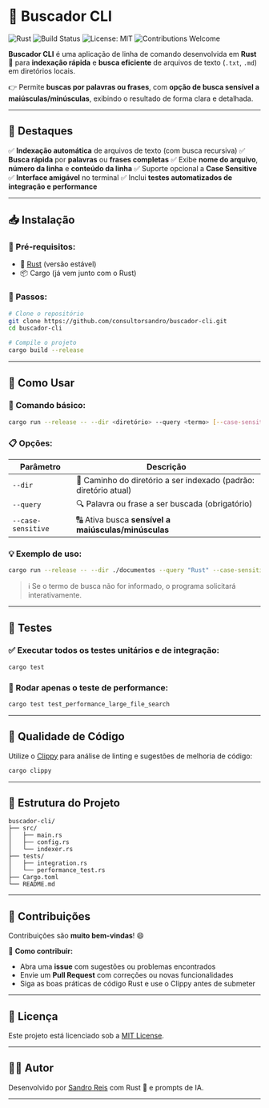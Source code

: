# 🚀 Buscador CLI

![Rust](https://img.shields.io/badge/Rust-Programming%20Language-orange?logo=rust)
![Build Status](https://img.shields.io/badge/build-passing-brightgreen)
![License: MIT](https://img.shields.io/badge/License-MIT-yellow.svg)
![Contributions Welcome](https://img.shields.io/badge/contributions-welcome-blue)

**Buscador CLI** é uma aplicação de linha de comando desenvolvida em **Rust** 🦀 para **indexação rápida** e **busca eficiente** de arquivos de texto (`.txt`, `.md`) em diretórios locais.

👉 Permite **buscas por palavras ou frases**, com **opção de busca sensível a maiúsculas/minúsculas**, exibindo o resultado de forma clara e detalhada.

---

## 📌 Destaques

✅ **Indexação automática** de arquivos de texto (com busca recursiva)
✅ **Busca rápida** por **palavras** ou **frases completas**
✅ Exibe **nome do arquivo**, **número da linha** e **conteúdo da linha**
✅ Suporte opcional a **Case Sensitive**
✅ **Interface amigável** no terminal
✅ Inclui **testes automatizados de integração e performance**

---

## 📥 Instalação

### 🧰 Pré-requisitos:

* 🦀 [Rust](https://www.rust-lang.org/tools/install) (versão estável)
* 📦 Cargo (já vem junto com o Rust)

### 📲 Passos:

```bash
# Clone o repositório
git clone https://github.com/consultorsandro/buscador-cli.git
cd buscador-cli

# Compile o projeto
cargo build --release
```

---

## 🚀 Como Usar

### 🔑 Comando básico:

```bash
cargo run --release -- --dir <diretório> --query <termo> [--case-sensitive]
```

### 📋 Opções:

| Parâmetro          | Descrição                                                        |
| ------------------ | ---------------------------------------------------------------- |
| `--dir`            | 📁 Caminho do diretório a ser indexado (padrão: diretório atual) |
| `--query`          | 🔍 Palavra ou frase a ser buscada (obrigatório)                  |
| `--case-sensitive` | 🔠 Ativa busca **sensível a maiúsculas/minúsculas**              |

### 💡 Exemplo de uso:

```bash
cargo run --release -- --dir ./documentos --query "Rust" --case-sensitive
```

> ℹ️ Se o termo de busca não for informado, o programa solicitará interativamente.

---

## 🧪 Testes

### ✅ Executar todos os testes unitários e de integração:

```bash
cargo test
```

### 🚀 Rodar apenas o teste de performance:

```bash
cargo test test_performance_large_file_search
```

---

## 🧹 Qualidade de Código

Utilize o [Clippy](https://github.com/rust-lang/rust-clippy) para análise de linting e sugestões de melhoria de código:

```bash
cargo clippy
```

---

## 📂 Estrutura do Projeto

```
buscador-cli/
├── src/
│   ├── main.rs
│   ├── config.rs
│   └── indexer.rs
├── tests/
│   ├── integration.rs
│   └── performance_test.rs
├── Cargo.toml
└── README.md
```

---

## 🌱 Contribuições

Contribuições são **muito bem-vindas**! 😄

📌 **Como contribuir:**

* Abra uma **issue** com sugestões ou problemas encontrados
* Envie um **Pull Request** com correções ou novas funcionalidades
* Siga as boas práticas de código Rust e use o Clippy antes de submeter

---

## 📜 Licença

Este projeto está licenciado sob a [MIT License](LICENSE).

---

## 👨‍💻 Autor

Desenvolvido por [Sandro Reis](https://github.com/consultorsandro) com Rust 🦀 e prompts de IA.

---
